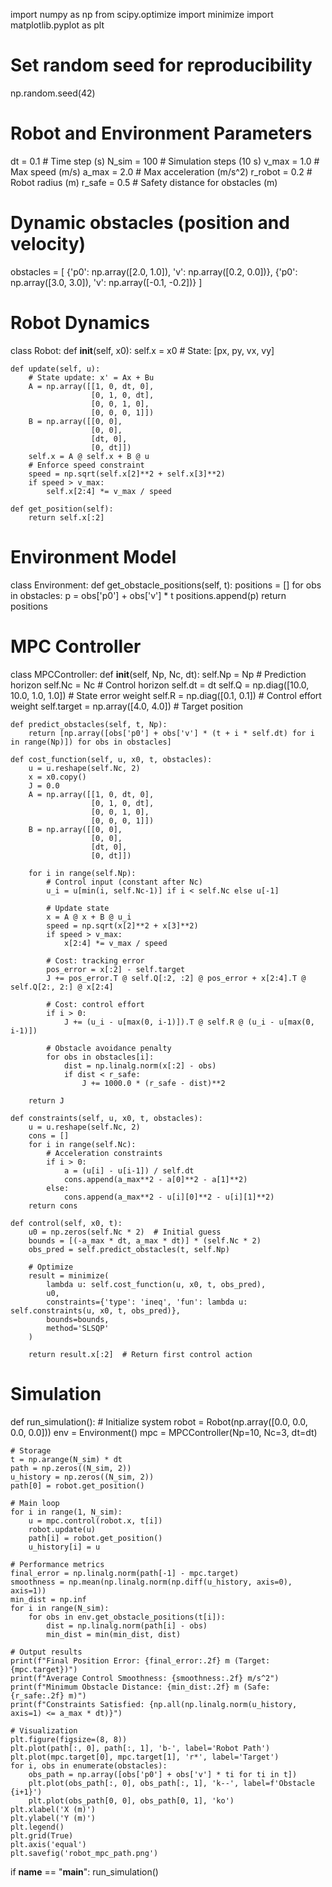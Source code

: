 import numpy as np
from scipy.optimize import minimize
import matplotlib.pyplot as plt

# Set random seed for reproducibility
np.random.seed(42)

# Robot and Environment Parameters
dt = 0.1  # Time step (s)
N_sim = 100  # Simulation steps (10 s)
v_max = 1.0  # Max speed (m/s)
a_max = 2.0  # Max acceleration (m/s^2)
r_robot = 0.2  # Robot radius (m)
r_safe = 0.5  # Safety distance for obstacles (m)

# Dynamic obstacles (position and velocity)
obstacles = [
    {'p0': np.array([2.0, 1.0]), 'v': np.array([0.2, 0.0])},
    {'p0': np.array([3.0, 3.0]), 'v': np.array([-0.1, -0.2])}
]

# Robot Dynamics
class Robot:
    def __init__(self, x0):
        self.x = x0  # State: [px, py, vx, vy]
        
    def update(self, u):
        # State update: x' = Ax + Bu
        A = np.array([[1, 0, dt, 0],
                      [0, 1, 0, dt],
                      [0, 0, 1, 0],
                      [0, 0, 0, 1]])
        B = np.array([[0, 0],
                      [0, 0],
                      [dt, 0],
                      [0, dt]])
        self.x = A @ self.x + B @ u
        # Enforce speed constraint
        speed = np.sqrt(self.x[2]**2 + self.x[3]**2)
        if speed > v_max:
            self.x[2:4] *= v_max / speed
    
    def get_position(self):
        return self.x[:2]

# Environment Model
class Environment:
    def get_obstacle_positions(self, t):
        positions = []
        for obs in obstacles:
            p = obs['p0'] + obs['v'] * t
            positions.append(p)
        return positions

# MPC Controller
class MPCController:
    def __init__(self, Np, Nc, dt):
        self.Np = Np  # Prediction horizon
        self.Nc = Nc  # Control horizon
        self.dt = dt
        self.Q = np.diag([10.0, 10.0, 1.0, 1.0])  # State error weight
        self.R = np.diag([0.1, 0.1])  # Control effort weight
        self.target = np.array([4.0, 4.0])  # Target position
    
    def predict_obstacles(self, t, Np):
        return [np.array([obs['p0'] + obs['v'] * (t + i * self.dt) for i in range(Np)]) for obs in obstacles]
    
    def cost_function(self, u, x0, t, obstacles):
        u = u.reshape(self.Nc, 2)
        x = x0.copy()
        J = 0.0
        A = np.array([[1, 0, dt, 0],
                      [0, 1, 0, dt],
                      [0, 0, 1, 0],
                      [0, 0, 0, 1]])
        B = np.array([[0, 0],
                      [0, 0],
                      [dt, 0],
                      [0, dt]])
        
        for i in range(self.Np):
            # Control input (constant after Nc)
            u_i = u[min(i, self.Nc-1)] if i < self.Nc else u[-1]
            
            # Update state
            x = A @ x + B @ u_i
            speed = np.sqrt(x[2]**2 + x[3]**2)
            if speed > v_max:
                x[2:4] *= v_max / speed
            
            # Cost: tracking error
            pos_error = x[:2] - self.target
            J += pos_error.T @ self.Q[:2, :2] @ pos_error + x[2:4].T @ self.Q[2:, 2:] @ x[2:4]
            
            # Cost: control effort
            if i > 0:
                J += (u_i - u[max(0, i-1)]).T @ self.R @ (u_i - u[max(0, i-1)])
            
            # Obstacle avoidance penalty
            for obs in obstacles[i]:
                dist = np.linalg.norm(x[:2] - obs)
                if dist < r_safe:
                    J += 1000.0 * (r_safe - dist)**2
        
        return J
    
    def constraints(self, u, x0, t, obstacles):
        u = u.reshape(self.Nc, 2)
        cons = []
        for i in range(self.Nc):
            # Acceleration constraints
            if i > 0:
                a = (u[i] - u[i-1]) / self.dt
                cons.append(a_max**2 - a[0]**2 - a[1]**2)
            else:
                cons.append(a_max**2 - u[i][0]**2 - u[i][1]**2)
        return cons
    
    def control(self, x0, t):
        u0 = np.zeros(self.Nc * 2)  # Initial guess
        bounds = [(-a_max * dt, a_max * dt)] * (self.Nc * 2)
        obs_pred = self.predict_obstacles(t, self.Np)
        
        # Optimize
        result = minimize(
            lambda u: self.cost_function(u, x0, t, obs_pred),
            u0,
            constraints={'type': 'ineq', 'fun': lambda u: self.constraints(u, x0, t, obs_pred)},
            bounds=bounds,
            method='SLSQP'
        )
        
        return result.x[:2]  # Return first control action

# Simulation
def run_simulation():
    # Initialize system
    robot = Robot(np.array([0.0, 0.0, 0.0, 0.0]))
    env = Environment()
    mpc = MPCController(Np=10, Nc=3, dt=dt)
    
    # Storage
    t = np.arange(N_sim) * dt
    path = np.zeros((N_sim, 2))
    u_history = np.zeros((N_sim, 2))
    path[0] = robot.get_position()
    
    # Main loop
    for i in range(1, N_sim):
        u = mpc.control(robot.x, t[i])
        robot.update(u)
        path[i] = robot.get_position()
        u_history[i] = u
    
    # Performance metrics
    final_error = np.linalg.norm(path[-1] - mpc.target)
    smoothness = np.mean(np.linalg.norm(np.diff(u_history, axis=0), axis=1))
    min_dist = np.inf
    for i in range(N_sim):
        for obs in env.get_obstacle_positions(t[i]):
            dist = np.linalg.norm(path[i] - obs)
            min_dist = min(min_dist, dist)
    
    # Output results
    print(f"Final Position Error: {final_error:.2f} m (Target: {mpc.target})")
    print(f"Average Control Smoothness: {smoothness:.2f} m/s^2")
    print(f"Minimum Obstacle Distance: {min_dist:.2f} m (Safe: {r_safe:.2f} m)")
    print(f"Constraints Satisfied: {np.all(np.linalg.norm(u_history, axis=1) <= a_max * dt)}")
    
    # Visualization
    plt.figure(figsize=(8, 8))
    plt.plot(path[:, 0], path[:, 1], 'b-', label='Robot Path')
    plt.plot(mpc.target[0], mpc.target[1], 'r*', label='Target')
    for i, obs in enumerate(obstacles):
        obs_path = np.array([obs['p0'] + obs['v'] * ti for ti in t])
        plt.plot(obs_path[:, 0], obs_path[:, 1], 'k--', label=f'Obstacle {i+1}')
        plt.plot(obs_path[0, 0], obs_path[0, 1], 'ko')
    plt.xlabel('X (m)')
    plt.ylabel('Y (m)')
    plt.legend()
    plt.grid(True)
    plt.axis('equal')
    plt.savefig('robot_mpc_path.png')

if __name__ == "__main__":
    run_simulation()
